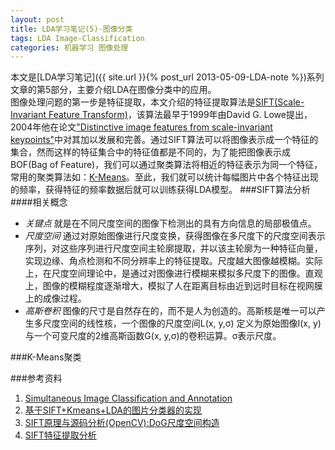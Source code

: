 ```yaml
---
layout: post
title: LDA学习笔记(5)-图像分类
tags: LDA Image-Classification
categories: 机器学习 图像处理
---
```

本文是[LDA学习笔记]({{ site.url }}{% post_url 2013-05-09-LDA-note %})系列文章的第5部分，主要介绍LDA在图像分类中的应用。  
图像处理问题的第一步是特征提取，本文介绍的特征提取算法是[SIFT(Scale-Invariant Feature Transform)](http://www.cs.ubc.ca/~lowe/keypoints/)，该算法最早于1999年由David G. Lowe提出，2004年他在论文["Distinctive image features from scale-invariant keypoints"](http://www.cs.ubc.ca/~lowe/papers/ijcv04.pdf)中对其加以发展和完善。通过SIFT算法可以将图像表示成一个特征的集合，然而这样的特征集合中的特征值都是不同的，为了能把图像表示成BOF(Bag of Feature)，我们可以通过聚类算法将相近的特征表示为同一个特征，常用的聚类算法如：[K-Means](http://en.wikipedia.org/wiki/K-means_clustering)。至此，我们就可以统计每幅图片中各个特征出现的频率，获得特征的频率数据后就可以训练获得LDA模型。
###SIFT算法分析
####相关概念
- *关键点* 就是在不同尺度空间的图像下检测出的具有方向信息的局部极值点。
- *尺度空间* 通过对原始图像进行尺度变换，获得图像在多尺度下的尺度空间表示序列，对这些序列进行尺度空间主轮廓提取，并以该主轮廓为一种特征向量，实现边缘、角点检测和不同分辨率上的特征提取。尺度越大图像越模糊。实际上，在尺度空间理论中，是通过对图像进行模糊来模拟多尺度下的图像。直观上，图像的模糊程度逐渐增大，模拟了人在距离目标由近到远时目标在视网膜上的成像过程。
- *高斯卷积* 图像的尺寸是自然存在的，而不是人为创造的。高斯核是唯一可以产生多尺度空间的线性核，一个图像的尺度空间L(x, y,σ) 定义为原始图像I(x, y)与一个可变尺度的2维高斯函数G(x, y,σ)的卷积运算。σ表示尺度。

###K-Means聚类

###参考资料
1. [Simultaneous Image Classification and Annotation](http://www.cs.princeton.edu/~blei/papers/WangBleiFeiFei2009.pdf)
2. [基于SIFT+Kmeans+LDA的图片分类器的实现](http://blog.csdn.net/zhuzhutingru1/article/details/8217099)
3. [SIFT原理与源码分析(OpenCV):DoG尺度空间构造](http://blog.csdn.net/xiaowei_cqu/article/details/8067881)
4. [SIFT特征提取分析](http://blog.csdn.net/abcjennifer/article/details/7639681)
